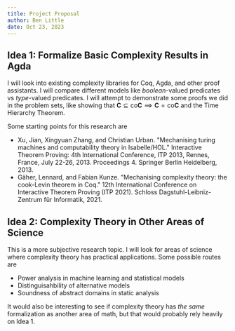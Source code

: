 ```yaml
---
title: Project Proposal
author: Ben Little
date: Oct 23, 2023
---
```


## Idea 1: Formalize Basic Complexity Results in Agda

I will look into existing complexity libraries for Coq, Agda, and other proof assistants. I will compare different models like *boolean*-valued predicates vs *type*-valued predicates. I will attempt to demonstrate some proofs we did in the problem sets, like showing that $\textbf{C} \subseteq \text{co}\textbf{C} \implies \textbf{C} = \text{co}\textbf{C}$ and the Time Hierarchy Theorem.

Some starting points for this research are

* Xu, Jian, Xingyuan Zhang, and Christian Urban. "Mechanising turing machines and computability theory in Isabelle/HOL." Interactive Theorem Proving: 4th International Conference, ITP 2013, Rennes, France, July 22-26, 2013. Proceedings 4. Springer Berlin Heidelberg, 2013.
* Gäher, Lennard, and Fabian Kunze. "Mechanising complexity theory: the cook-Levin theorem in Coq." 12th International Conference on Interactive Theorem Proving (ITP 2021). Schloss Dagstuhl-Leibniz-Zentrum für Informatik, 2021.

## Idea 2: Complexity Theory in Other Areas of Science

This is a more subjective research topic. I will look for areas of science where complexity theory has practical applications. Some possible routes are

* Power analysis in machine learning and statistical models
* Distinguisahbility of alternative models
* Soundness of abstract domains in static analysis

It would also be interesting to see if complexity theory has _the same_ formalization as another area of math, but that would probably rely heavily on Idea 1.
